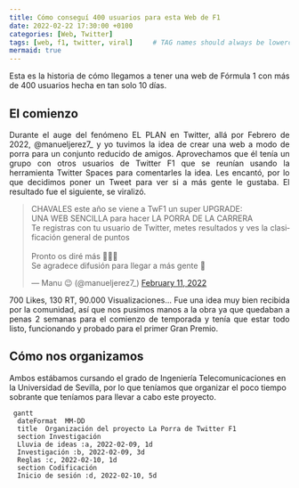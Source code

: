 ```yaml
---
title: Cómo conseguí 400 usuarios para esta Web de F1
date: 2022-02-22 17:30:00 +0100
categories: [Web, Twitter]
tags: [web, f1, twitter, viral]     # TAG names should always be lowercase
mermaid: true
---
```


<div style="text-align: justify; text-justify: inter-word">

Esta es la historia de cómo llegamos a tener una web de Fórmula 1 con más de 400 usuarios hecha en tan solo 10 días.

## El comienzo

Durante el auge del fenómeno EL PLAN en Twitter, allá por Febrero de 2022, @manueljerez7_ y yo tuvimos la idea de crear una web a modo de porra para un conjunto reducido de amigos.
Aprovechamos que él tenía un grupo con otros usuarios de Twitter F1 que se reunían usando la herramienta Twitter Spaces para comentarles la idea. Les encantó, por lo que decidimos poner un Tweet para ver si a más gente le gustaba. El resultado fue el siguiente, se viralizó.

<blockquote class="twitter-tweet"><p lang="es" dir="ltr">CHAVALES este año se viene a TwF1 un super UPGRADE:<br>UNA WEB SENCILLA para hacer LA PORRA DE LA CARRERA<br>Te registras con tu usuario de Twitter, metes resultados y ves la clasificación general de puntos<br><br>Pronto os diré más 👀👀👀<br>Se agradece difusión para llegar a más gente 🙏</p>&mdash; Manu 😉 (@manueljerez7_) <a href="https://twitter.com/manueljerez7_/status/1492115818951417859?ref_src=twsrc%5Etfw">February 11, 2022</a></blockquote> <script async src="https://platform.twitter.com/widgets.js" charset="utf-8"></script> 

700 Likes, 130 RT, 90.000 Visualizaciones... Fue una idea muy bien recibida por la comunidad, así que nos pusimos manos a la obra ya que quedaban a penas 2 semanas para el comienzo de temporada y tenía que estar todo listo, funcionando y probado para el primer Gran Premio.

</div>

## Cómo nos organizamos

Ambos estábamos cursando el grado de Ingeniería Telecomunicaciones en la Universidad de Sevilla, por lo que teníamos que organizar el poco tiempo sobrante que teníamos para llevar a cabo este proyecto.

```mermaid
 gantt
  dateFormat  MM-DD
  title  Organización del proyecto La Porra de Twitter F1
  section Investigación
  Lluvia de ideas :a, 2022-02-09, 1d
  Investigación :b, 2022-02-09, 3d
  Reglas :c, 2022-02-10, 1d
  section Codificación
  Inicio de sesión :d, 2022-02-10, 5d
```
